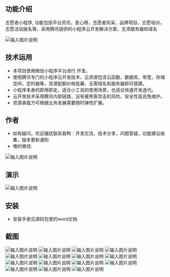 ## 功能介绍 
    
志愿者小程序, 功能包括平台资讯，爱心榜，志愿者风采，品牌项目，志愿培训，志愿活动报名等，采用腾讯提供的小程序云开发解决方案，无须服务器和域名

![输入图片说明](demo/A03%E5%BF%97%E6%84%BF%E8%80%85.png)
 

## 技术运用
- 本项目使用微信小程序平台进行 开发。
- 使用腾讯专门的小程序云开发技术，云资源包含云函数，数据库，带宽，存储空间，定时器等，资源配额价格低廉，无需域名和服务器即可搭建。
- 小程序本身的即用即走，适合小工具的使用场景，也适合快速开发迭代。
- 云开发技术采用腾讯内部链路，没有被黑客攻击的风险，安全性高且免维护。
- 资源承载力可根据业务发展需要随时弹性扩展。  

## 作者
- 如有疑问，欢迎骚扰联系我鸭：开发交流，技术分享，问题答疑，功能建议收集，版本更新通知
- 俺的微信:

![输入图片说明](https://gitee.com/naive2021/smartcollege/raw/master/demo/author.jpg)

## 演示

 ![输入图片说明](demo/A03%E5%BF%97%E6%84%BF%E8%80%85.png)

## 安装
 
- 安装手册见源码包里的word文档

## 截图
![输入图片说明](demo/b6663b3dbd241b24584a524065777fd.png)
 ![输入图片说明](demo/51e20c216325114a571f2041ec313a3.png)
![输入图片说明](demo/b28077f51cf8d5dc132c13bb224b19a.png)
![输入图片说明](demo/770cc46114d75ab36b60cf02cea86c2.png)
![输入图片说明](demo/a4929440782396a94b984faf05bded4.png)
![输入图片说明](demo/331a8d6d50a2c6641bc2de79c3f9d3f.png)
![输入图片说明](demo/1af40afb3b2305187f3bc67c046f25d.png)
![输入图片说明](demo/60887f9d423b5eda3742a716cab4875.png)
![输入图片说明](demo/6b5cf55e84ae9b071a1439138c8493e.png)
![输入图片说明](demo/e2132103f602ceeda5521514270b36b.png)
![输入图片说明](demo/8039f07fec5215097f0bf0eade02890.png)
![输入图片说明](demo/7f02c18d37272e4984f59b8e177953a.png)
![输入图片说明](demo/32cd2078efac7032bf7e7431025ee0f.png)
![输入图片说明](demo/8e213e85477068165818a1cf12a56fd.png)
![输入图片说明](demo/610bf29544918fed47200d5548fa30a.png)

